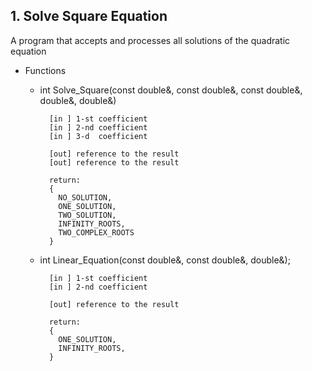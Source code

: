 
## 1. Solve Square Equation
   A program that accepts and processes all solutions of the quadratic equation  
   
   * Functions
  
        * int Solve_Square(const double&, const double&, const double&, double&, double&)

                [in ] 1-st coefficient
                [in ] 2-nd coefficient
                [in ] 3-d  coefficient

                [out] reference to the result
                [out] reference to the result

                return:
                {
                  NO_SOLUTION,
                  ONE_SOLUTION,
                  TWO_SOLUTION,
                  INFINITY_ROOTS,
                  TWO_COMPLEX_ROOTS
                }
        * int Linear_Equation(const double&, const double&, double&);
             
                [in ] 1-st coefficient
                [in ] 2-nd coefficient

                [out] reference to the result

                return:
                {
                  ONE_SOLUTION,
                  INFINITY_ROOTS,
                }
         


